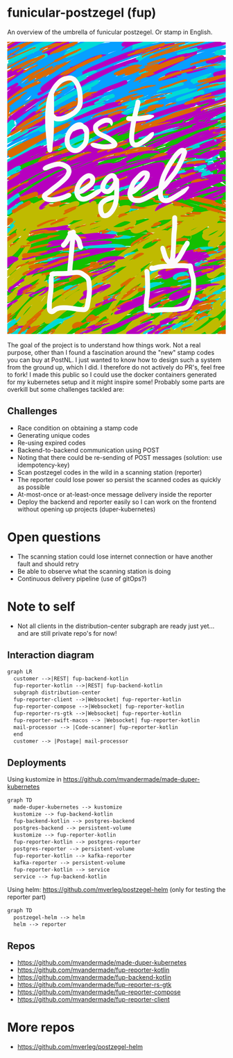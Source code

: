 # funicular-postzegel (fup)
An overview of the umbrella of funicular postzegel. Or stamp in English.

![colourful logo](postzegel.png "colourful logo")

The goal of the project is to understand how things work.
Not a real purpose, other than I found a fascination around the "new" stamp codes you can buy at PostNL.
I just wanted to know how to design such a system from the ground up, which I did. I therefore do not actively do PR's, feel free to fork!
I made this public so I could use the docker containers generated for my kubernetes setup and it might inspire some!
Probably some parts are overkill but some challenges tackled are:

## Challenges
- Race condition on obtaining a stamp code
- Generating unique codes
- Re-using expired codes
- Backend-to-backend communication using POST
- Noting that there could be re-sending of POST messages (solution: use idempotency-key)
- Scan postzegel codes in the wild in a scanning station (reporter)
- The reporter could lose power so persist the scanned codes as quickly as possible
- At-most-once or at-least-once message delivery inside the reporter
- Deploy the backend and reporter easily so I can work on the frontend without opening up projects (duper-kubernetes)

# Open questions
- The scanning station could lose internet connection or have another fault and should retry
- Be able to observe what the scanning station is doing
- Continuous delivery pipeline (use of gitOps?)

# Note to self
- Not all clients in the distribution-center subgraph are ready just yet... and are still private repo's for now!

## Interaction diagram
```mermaid
graph LR
  customer -->|REST| fup-backend-kotlin
  fup-reporter-kotlin -->|REST| fup-backend-kotlin
  subgraph distribution-center
  fup-reporter-client -->|Websocket| fup-reporter-kotlin
  fup-reporter-compose -->|Websocket| fup-reporter-kotlin
  fup-reporter-rs-gtk -->|Websocket| fup-reporter-kotlin
  fup-reporter-swift-macos --> |Websocket| fup-reporter-kotlin
  mail-processor --> |Code-scanner| fup-reporter-kotlin
  end
  customer --> |Postage| mail-processor
```

## Deployments
Using kustomize in https://github.com/mvandermade/made-duper-kubernetes
```mermaid
graph TD
  made-duper-kubernetes --> kustomize
  kustomize --> fup-backend-kotlin
  fup-backend-kotlin --> postgres-backend
  postgres-backend --> persistent-volume
  kustomize --> fup-reporter-kotlin
  fup-reporter-kotlin --> postgres-reporter
  postgres-reporter --> persistent-volume
  fup-reporter-kotlin --> kafka-reporter
  kafka-reporter --> persistent-volume
  fup-reporter-kotlin --> service
  service --> fup-backend-kotlin
```

Using helm: https://github.com/mverleg/postzegel-helm (only for testing the reporter part)
```mermaid
graph TD
  postzegel-helm --> helm
  helm --> reporter
```

## Repos
- https://github.com/mvandermade/made-duper-kubernetes
- https://github.com/mvandermade/fup-reporter-kotlin
- https://github.com/mvandermade/fup-backend-kotlin
- https://github.com/mvandermade/fup-reporter-rs-gtk
- https://github.com/mvandermade/fup-reporter-compose
- https://github.com/mvandermade/fup-reporter-client

# More repos
- https://github.com/mverleg/postzegel-helm
